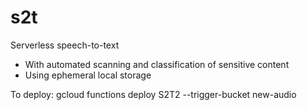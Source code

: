 # s2t

Serverless speech-to-text 
- With automated scanning and classification of sensitive content
- Using ephemeral local storage


To deploy:
gcloud functions deploy S2T2 --trigger-bucket new-audio

